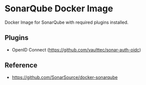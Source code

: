 # SonarQube Docker Image

Docker Image for SonarQube with required plugins installed.


## Plugins
- OpenID Connect (https://github.com/vaulttec/sonar-auth-oidc)


## Reference
- https://github.com/SonarSource/docker-sonarqube